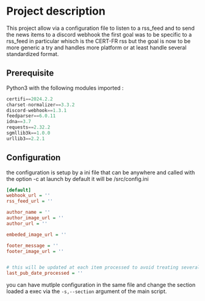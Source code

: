 # Project description

This project allow via a configuration file to listen to a rss_feed and to send the news items to a discord webhook
the first goal was to be specific to a rss_feed in particular whisch is the CERT-FR rss but the goal is now to be more generic a try and handles more platform or at least handle several standardized format.  


## Prerequisite


Python3 with the following modules imported :

```python 
certifi==2024.2.2
charset-normalizer==3.3.2
discord-webhook==1.3.1
feedparser==6.0.11
idna==3.7
requests==2.32.2
sgmllib3k==1.0.0
urllib3==2.2.1
```

## Configuration 

the configuration is setup by a ini file that can be anywhere and called with the option -c at launch by default it will be /src/config.ini

```ini
[default]
webhook_url = '' 
rss_feed_url = ''

author_name = ''
author_image_url = ''
author_url = ''

embeded_image_url = ''

footer_message = ''
footer_image_url = ''


# this will be updated at each item processed to avoid treating several time the same item 
last_pub_date_processed = ''
```

you can have mutlple configuration in the same file and change the section loaded a exec via the `-s,--section` argument of the main script.

## 
